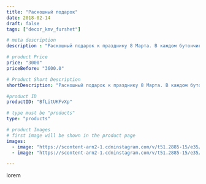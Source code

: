 ```yaml
---
title: "Раскошный подарок"
date: 2018-02-14
draft: false
tags: ["decor_kmv_furshet"]

# meta description
description : "Раскошный подарок к празднику 8 Марта. В каждом бутончике конфета( трюфель)"

# product Price
price: "3000"
priceBefore: "3600.0"

# Product Short Description
shortDescription: "Раскошный подарок к празднику 8 Марта. В каждом бутончике конфета( трюфель)"

#product ID
productID: "BfLitUKFvXp"

# type must be "products"
type: "products"

# product Images
# first image will be shown in the product page
images:
  - image: "https://scontent-arn2-1.cdninstagram.com/v/t51.2885-15/e35/27576439_209526539599515_7288386817856897024_n.jpg?se=7&tp=1&_nc_ht=scontent-arn2-1.cdninstagram.com&_nc_cat=103&_nc_ohc=SHVEQO4KVG4AX9FkS9_&oh=22f33beaf01ed3fd9b6cff354fbc8a03&oe=606B31C2&ig_cache_key=MTcxNDYxNjYzMTgyNzkyMTMxOQ%3D%3D.2"
  - image: "https://scontent-arn2-1.cdninstagram.com/v/t51.2885-15/e35/27581749_447727685642667_3411490517463072768_n.jpg?se=7&tp=1&_nc_ht=scontent-arn2-1.cdninstagram.com&_nc_cat=103&_nc_ohc=QJrucx7Mv3IAX9hGY6U&oh=c60cb8f91f2fd0ed2254cd08c8823fe7&oe=606D4C6E&ig_cache_key=MTcxNDYxNjY2MzE1OTU0MzU2NA%3D%3D.2"

---
```

lorem
